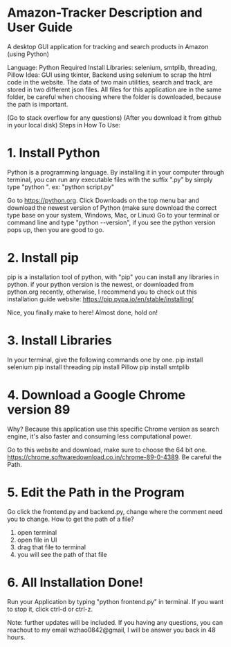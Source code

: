 # Amazon-Tracker Description and User Guide

A desktop GUI application for tracking and search products in Amazon (using Python)

Language: Python
Required Install Libraries: selenium, smtplib, threading, Pillow
Idea:   GUI using tkinter, Backend using selenium to scrap the html code in the website. The data of two main utilities, search and track, are stored 
in two different json files. All files for this application are in the same folder, be careful when choosing where the folder is downloaded, because the path is
important. 

(Go to stack overflow for any questions)
(After you download it from github in your local disk)
Steps in How To Use:
# 1. Install Python

Python is a programming language. By installing it in your computer through terminal, you can run any executable files with the suffix ".py" by simply type
"python <your filename>".  ex: "python script.py"

Go to https://python.org.
Click Downloads on the top menu bar and download the newest version of Python (make sure download the correct type base on your system, Windows, Mac, or Linux)
Go to your terminal or command line and type "python --version", if you see the python version pops up, then you are good to go.

# 2. Install pip

pip is a installation tool of python, with "pip" you can install any libraries in python.
if your python version is the newest, or downloaded from python.org recently, otherwise, I recommend you to check out this installation guide website:
https://pip.pypa.io/en/stable/installing/

Nice, you finally make to here! Almost done, hold on!
  
# 3. Install Libraries
 
In your terminal, give the following commands one by one. 
pip install selenium
pip install threading
pip install Pillow 
pip install smtplib
  
# 4. Download a Google Chrome version 89 
  
  Why? Because this application use this specific Chrome version as search engine, it's also faster and consuming less computational power. 
  
  Go to this website and download, make sure to choose the 64 bit one. https://chrome.softwaredownload.co.in/chrome-89-0-4389. Be careful the Path. 
  
# 5. Edit the Path in the Program
  
Go click the frontend.py and backend.py, change where the comment need you to change. 
How to get the path of a file? 
  1. open terminal
  2. open file in UI 
  3. drag that file to terminal
  4. you will see the path of that file

# 6. All Installation Done!
  Run your Application by typing "python frontend.py" in terminal. If you want to stop it, click ctrl-d or ctrl-z.
  
Note: further updates will be included. If you having any questions, you can reachout to my email wzhao0842@gmail, I will be answer you back in 48 hours.




